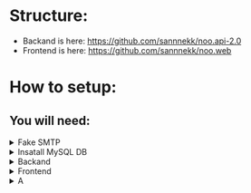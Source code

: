 # Structure:
* Backand is here: https://github.com/sannnekk/noo.api-2.0
* Frontend is here: https://github.com/sannnekk/noo.web
# How to setup:
## You will need:
<details>
<summary>Fake SMTP</summary>

# Insatall Fake SMTP
For this perpuse you can use any Fake SMTP service

For example https://github.com/mailhog/MailHog
## MacOS:
```sh
brew update && brew install mailhog
```
### Run:
```sh
MailHog
```

<!-- <details>
<summary>Tips and Trics</summary>
* Access GUI via http://localhost/phpmyadmin
* CI via `/Applications/XAMPP/xamppfiles/bin/mysql -u root`
</details> -->

</details>

<details>
<summary>Insatall MySQL DB</summary>
# Insatall MySQL DB
For example you can use [xampp](https://www.google.com/search?q=xampp)

</details>

<details>
<summary>Backand</summary>
# Download
```sh
git clone https://github.com/sannnekk/noo.api-2.0
```
# Setup
### If it's your first time, you need to create schema in DB:
In [DataSource.ts](src/Core/Data/DataSource.ts) change `synchronize: false` -> `synchronize: true`
### Setup all dependencyes:
```sh
pnpm install
```
### Create .env file
With all credentials to your DB
For example:
```sh
DB_HOST=localhost
DB_PORT=3306
DB_NAME=test
APP_PORT=3000
```
### Run
```sh
npm run dev
```

</details>
<details>
<summary>Frontend</summary>
## Install:
```sh
git clone https://github.com/sannnekk/noo.web
```
## Run:
[Read Readme](https://github.com/sannnekk/noo.web)
</details>



<details>
<summary>A</summary>
</details>

